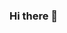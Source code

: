 ### Hi there 👋

<!--
**Smr341/Smr341** is a ✨ _special_ ✨ repository because its `README.md` (this file) appears on your GitHub profile.

Here are some ideas to get you started:

- 🔭 I’m currently working on Android
- 🌱 I’m currently learning Kotlin
- 👯 I’m looking to collaborate on Open-Source Projects
- 💬 Ask me about anything.
- ⚡ Fun fact: I eat lot of ice-cream and chocolates.
-->
